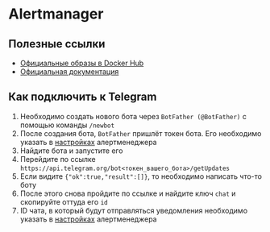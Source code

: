 # Alertmanager

## Полезные ссылки
- [Официальные образы в Docker Hub](https://hub.docker.com/r/prom/alertmanager)
- [Официальная документация](https://prometheus.io/docs/alerting/latest/alertmanager/)

## Как подключить к Telegram
1. Необходимо создать нового бота через `BotFather (@BotFather)` с помощью команды `/newbot`
2. После создания бота, `BotFather` пришлёт токен бота. Его необходимо указать в [настройках](alertmanager.yml#L15) алертменеджера
3. Найдите бота и запустите его
4. Перейдите по ссылке `https://api.telegram.org/bot<токен_вашего_бота>/getUpdates`
5. Если видите `{"ok":true,"result":[]}`, то необходимо написать что-то боту
6. После этого снова пройдите по ссылке и найдите ключ `chat` и скопируйте оттуда его `id`
7. ID чата, в который будут отправляться уведомления необходимо указать в [настройках](alertmanager.yml#L16) алертменеджера